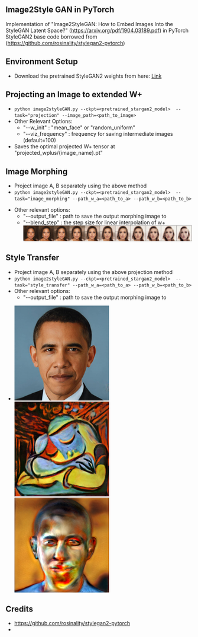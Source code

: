 ## Image2Style GAN in PyTorch

Implementation of "Image2StyleGAN: How to Embed Images Into the StyleGAN Latent Space?" (https://arxiv.org/pdf/1904.03189.pdf) in PyTorch 
StyleGAN2 base code borrowed from (https://github.com/rosinality/stylegan2-pytorch)

## Environment Setup
 - Download the pretrained StyleGAN2 weights from here:
  [Link](https://drive.google.com/open?id=1PQutd-JboOCOZqmd95XWxWrO8gGEvRcO)

## Projecting an Image to extended W+
 - `python image2styleGAN.py --ckpt=<pretrained_stargan2_model>  --task="projection" --image_path=<path_to_image>`
 - Other Relevant Options: 
   - "--w_init" : "mean_face" or "random_uniform"
   - "--viz_frequency" : frequency for saving intermediate images (default=100)
 - Saves the optimal projected W+ tensor at "projected_wplus/{image_name}.pt"
  

## Image Morphing
 - Project image A, B separately using the above method
 - `python image2styleGAN.py --ckpt=<pretrained_stargan2_model>  --task="image_morphing" --path_w_a=<path_to_a> --path_w_b=<path_to_b>`
 <!-- - `CUDA_VISIBLE_DEVICES=7 python im2stGAN.py --task="image_morphing" --path_w_a="projected_wplus/morphing_test_A.pt" --path_w_b="projected_wplus/morphing_test_B.pt"` -->
 - Other relevant options:
   - "--output_file" : path to save the output morphing image to 
   - "--blend_step" : the step size for linear interpolation of w+
![Results Obtained](viz/image_morphing.png)


## Style Transfer
 - Project image A, B separately using the above projection method
 - `python image2styleGAN.py --ckpt=<pretrained_stargan2_model>  --task="style_transfer" --path_w_a=<path_to_a> --path_w_b=<path_to_b>`
 - Other relevant options:
   - "--output_file" : path to save the output morphing image to 
 <!-- - `CUDA_VISIBLE_DEVICES=7 python im2stGAN.py --task="style_transfer" --path_w_a="projected_wplus/style_test_A.pt" --path_w_b="projected_wplus/style_test_B.pt" --output_file="viz/image_style_transfer.png"` -->
 - <img src="style_test_A.png" title="Image A" width="256" height="256" />
   <img src="style_test_B.png" title="Image B" width="256" height="256" />
   <img src="viz/image_style_transfer.png" title="Style Transfer" width="256" height="256" />

## Credits
 - https://github.com/rosinality/stylegan2-pytorch
 - 
